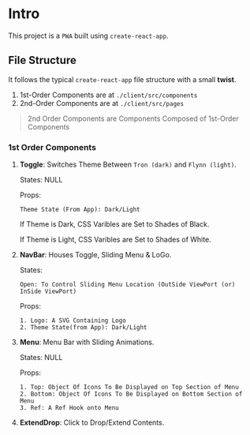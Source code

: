 # Intro

This project is a `PWA` built using `create-react-app`.

## File Structure

It follows the typical `create-react-app` file structure with a small **twist**.

1. 1st-Order Components are at `./client/src/components`
2. 2nd-Order Components are at `./client/src/pages`

> 2nd Order Components are Components Composed of 1st-Order Components

### 1st Order Components

1.  **Toggle**:
    Switches Theme Between `Tron (dark)` and `Flynn (light)`.

    States: NULL

    Props:

        Theme State (From App): Dark/Light

    If Theme is Dark, CSS Varibles are Set to Shades of Black.

    If Theme is Light, CSS Varibles are Set to Shades of White.

2.  **NavBar**:
    Houses Toggle, Sliding Menu & LoGo.

    States:

        Open: To Control Sliding Menu Location (OutSide ViewPort (or) InSide ViewPort)

    Props:

        1. Logo: A SVG Containing Logo
        2. Theme State(from App): Dark/Light

3.  **Menu**:
    Menu Bar with Sliding Animations.

    States: NULL

    Props:

        1. Top: Object Of Icons To Be Displayed on Top Section of Menu
        2. Bottom: Object Of Icons To Be Displayed on Bottom Section of Menu
        3. Ref: A Ref Hook onto Menu

4.  **ExtendDrop**:
    Click to Drop/Extend Contents.
